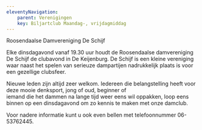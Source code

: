 ```yaml
---
eleventyNavigation:
    parent: Verenigingen
    key: Biljartclub Maandag-, vrijdagmiddag
---
```


Roosendaalse Damvereniging De Schijf

Elke dinsdagavond vanaf 19.30 uur houdt de Roosendaalse damvereniging De Schijf de clubavond in De Keijenburg.
De Schijf is een kleine vereniging waar naast het spelen van serieuze dampartijen nadrukkelijk plaats is voor een gezellige clubsfeer. 

Nieuwe leden zijn altijd zeer welkom. 
Iedereen die belangstelling heeft voor deze mooie denksport, jong of oud, beginner of  
iemand die het dammen na lange tijd weer eens wil oppakken, loop eens binnen op een dinsdagavond om zo kennis te maken met onze damclub.  

Voor nadere informatie kunt u ook even bellen met telefoonnummer 06-53762445.

